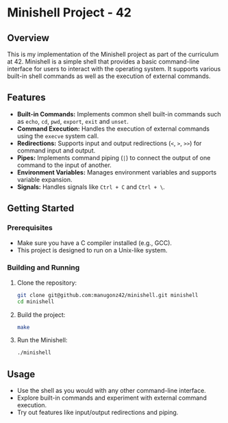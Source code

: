 # Minishell Project - 42

## Overview

This is my implementation of the Minishell project as part of the curriculum at 42. Minishell is a simple shell that provides a basic command-line interface for users to interact with the operating system. It supports various built-in shell commands as well as the execution of external commands.

## Features

- **Built-in Commands:** Implements common shell built-in commands such as `echo`, `cd`, `pwd`, `export`,  `exit` and `unset`.
- **Command Execution:** Handles the execution of external commands using the `execve` system call.
- **Redirections:** Supports input and output redirections (`<`, `>`, `>>`) for command input and output.
- **Pipes:** Implements command piping (`|`) to connect the output of one command to the input of another.
- **Environment Variables:** Manages environment variables and supports variable expansion.
- **Signals:** Handles signals like `Ctrl + C` and `Ctrl + \`.

## Getting Started

### Prerequisites

- Make sure you have a C compiler installed (e.g., GCC).
- This project is designed to run on a Unix-like system.

### Building and Running

1. Clone the repository:

    ```bash
    git clone git@github.com:manugonz42/minishell.git minishell
    cd minishell
    ```

2. Build the project:

    ```bash
    make
    ```

3. Run the Minishell:

    ```bash
    ./minishell
    ```

## Usage

- Use the shell as you would with any other command-line interface.
- Explore built-in commands and experiment with external command execution.
- Try out features like input/output redirections and piping.
